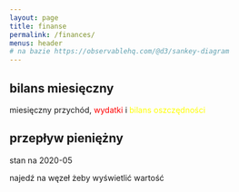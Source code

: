 ```yaml
---
layout: page
title: finanse
permalink: /finances/
menus: header
# na bazie https://observablehq.com/@d3/sankey-diagram
---
```


## bilans miesięczny

miesięczny przychód, <span style="color:#f00">wydatki</span> i <span style="color:#ff0">bilans oszczędności</span>

<div id="chart-monthly"></div>

## przepływ pieniężny
stan na 2020-05

najedź na węzeł żeby wyświetlić wartość

<div id="chart-cash-flow"></div>


<script src="https://d3js.org/d3.v5.min.js"></script>
<script src="https://unpkg.com/d3-array@2"></script>
<script src="https://unpkg.com/d3-collection@1"></script>
<script src="https://unpkg.com/d3-path@1"></script>
<script src="https://unpkg.com/d3-shape@1"></script>
<script src="https://unpkg.com/d3-sankey@0"></script>
<script src="index.js"></script>
